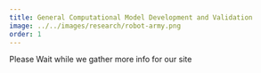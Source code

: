 ```yaml
---
title: General Computational Model Development and Validation
image: ../../images/research/robot-army.png
order: 1
---
```

Please Wait while we gather more info for our site